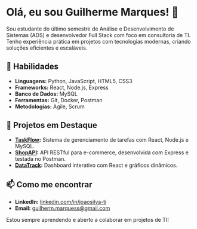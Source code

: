 # Olá, eu sou Guilherme Marques! 👋

Sou estudante do último semestre de Análise e Desenvolvimento de Sistemas (ADS) e desenvolvedor Full Stack com foco em consultoria de TI. Tenho experiência prática em projetos com tecnologias modernas, criando soluções eficientes e escaláveis.

## 🔧 Habilidades
- **Linguagens:** Python, JavaScript, HTML5, CSS3  
- **Frameworks:** React, Node.js, Express  
- **Banco de Dados:** MySQL  
- **Ferramentas:** Git, Docker, Postman  
- **Metodologias:** Agile, Scrum  

## 🚀 Projetos em Destaque
- **[TaskFlow](#):** Sistema de gerenciamento de tarefas com React, Node.js e MySQL.  
- **[ShopAPI](#):** API RESTful para e-commerce, desenvolvida com Express e testada no Postman.  
- **[DataTrack](#):** Dashboard interativo com React e gráficos dinâmicos.

## 📫 Como me encontrar
- **LinkedIn:** [linkedin.com/in/joaosilva-ti](#)  
- **Email:** guilherm.marquess@gmail.com  

Estou sempre aprendendo e aberto a colaborar em projetos de TI!
